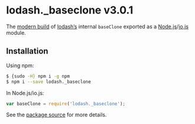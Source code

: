 # lodash._baseclone v3.0.1

The [modern build](https://github.com/lodash/lodash/wiki/Build-Differences) of [lodash’s](https://lodash.com/) internal `baseClone` exported as a [Node.js](http://nodejs.org/)/[io.js](https://iojs.org/) module.

## Installation

Using npm:

```bash
$ {sudo -H} npm i -g npm
$ npm i --save lodash._baseclone
```

In Node.js/io.js:

```js
var baseClone = require('lodash._baseclone');
```

See the [package source](https://github.com/lodash/lodash/blob/3.0.1-npm-packages/lodash._baseclone) for more details.

